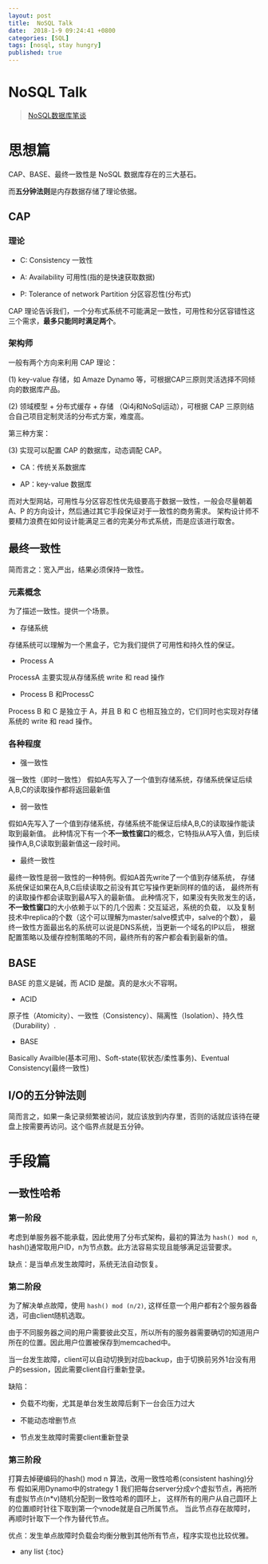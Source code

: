 ```yaml
---
layout: post
title:  NoSQL Talk
date:  2018-1-9 09:24:41 +0800
categories: [SQL]
tags: [nosql, stay hungry]
published: true
---
```


# NoSQL Talk

> [NoSQL数据库笔谈](http://old.sebug.net/paper/databases/nosql/Nosql.html)


# 思想篇

CAP、BASE、最终一致性是 NoSQL 数据库存在的三大基石。

而**五分钟法则**是内存数据存储了理论依据。

## CAP

### 理论

- C: Consistency 一致性

- A: Availability 可用性(指的是快速获取数据)

- P: Tolerance of network Partition 分区容忍性(分布式)

CAP 理论告诉我们，一个分布式系统不可能满足一致性，可用性和分区容错性这三个需求，**最多只能同时满足两个**。

### 架构师

一般有两个方向来利用 CAP 理论：

(1) key-value 存储，如 Amaze Dynamo 等，可根据CAP三原则灵活选择不同倾向的数据库产品。

(2) 领域模型 + 分布式缓存 + 存储 （Qi4j和NoSql运动），可根据 CAP 三原则结合自己项目定制灵活的分布式方案，难度高。

第三种方案：

(3) 实现可以配置 CAP 的数据库，动态调配 CAP。

- CA：传统关系数据库

- AP：key-value 数据库

而对大型网站，可用性与分区容忍性优先级要高于数据一致性，一般会尽量朝着 A、P 的方向设计，然后通过其它手段保证对于一致性的商务需求。
架构设计师不要精力浪费在如何设计能满足三者的完美分布式系统，而是应该进行取舍。

## 最终一致性

简而言之：宽入严出，结果必须保持一致性。

### 元素概念

为了描述一致性。提供一个场景。

- 存储系统

存储系统可以理解为一个黑盒子，它为我们提供了可用性和持久性的保证。

- Process A

ProcessA 主要实现从存储系统 write 和 read 操作

- Process B 和ProcessC
 
Process B 和 C 是独立于 A，并且 B 和 C 也相互独立的，它们同时也实现对存储系统的 write 和 read 操作。

### 各种程度

- 强一致性

强一致性（即时一致性） 假如A先写入了一个值到存储系统，存储系统保证后续A,B,C的读取操作都将返回最新值

- 弱一致性

假如A先写入了一个值到存储系统，存储系统不能保证后续A,B,C的读取操作能读取到最新值。
此种情况下有一个**不一致性窗口**的概念，它特指从A写入值，到后续操作A,B,C读取到最新值这一段时间。

- 最终一致性

最终一致性是弱一致性的一种特例。假如A首先write了一个值到存储系统，
存储系统保证如果在A,B,C后续读取之前没有其它写操作更新同样的值的话，
最终所有的读取操作都会读取到最A写入的最新值。
此种情况下，如果没有失败发生的话，
**不一致性窗口**的大小依赖于以下的几个因素：交互延迟，系统的负载，
以及复制技术中replica的个数（这个可以理解为master/salve模式中，salve的个数），
最终一致性方面最出名的系统可以说是DNS系统，当更新一个域名的IP以后，
根据配置策略以及缓存控制策略的不同，最终所有的客户都会看到最新的值。

## BASE

BASE 的意义是碱，而 ACID 是酸。真的是水火不容啊。

- ACID

原子性（Atomicity）、一致性（Consistency）、隔离性（Isolation）、持久性（Durability）.

- BASE

Basically Availble(基本可用)、Soft-state(软状态/柔性事务)、Eventual Consistency(最终一致性)


## I/O的五分钟法则

简而言之，如果一条记录频繁被访问，就应该放到内存里，否则的话就应该待在硬盘上按需要再访问。这个临界点就是五分钟。 

# 手段篇

## 一致性哈希

### 第一阶段

考虑到单服务器不能承载，因此使用了分布式架构，最初的算法为 `hash() mod n`, hash()通常取用户ID，n为节点数。此方法容易实现且能够满足运营要求。

缺点：是当单点发生故障时，系统无法自动恢复。

### 第二阶段

为了解决单点故障，使用 `hash() mod (n/2)`, 这样任意一个用户都有2个服务器备选，可由client随机选取。

由于不同服务器之间的用户需要彼此交互，所以所有的服务器需要确切的知道用户所在的位置。因此用户位置被保存到memcached中。

当一台发生故障，client可以自动切换到对应backup，由于切换前另外1台没有用户的session，因此需要client自行重新登录。

缺陷：

- 负载不均衡，尤其是单台发生故障后剩下一台会压力过大

- 不能动态增删节点

- 节点发生故障时需要client重新登录

### 第三阶段

打算去掉硬编码的hash() mod n 算法，改用一致性哈希(consistent hashing)分布
假如采用Dynamo中的strategy 1
我们把每台server分成v个虚拟节点，再把所有虚拟节点(n*v)随机分配到一致性哈希的圆环上，
这样所有的用户从自己圆环上的位置顺时针往下取到第一个vnode就是自己所属节点。
当此节点存在故障时，再顺时针取下一个作为替代节点。

优点：发生单点故障时负载会均衡分散到其他所有节点，程序实现也比较优雅。

* any list
{:toc}

